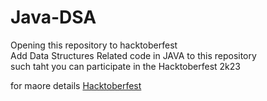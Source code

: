 # Java-DSA

Opening this repository to hacktoberfest <br>
Add Data Structures Related code in JAVA to this repository <br>
such taht you can participate in the Hacktoberfest 2k23 <br>

for maore details <a href="https://hacktoberfest.com/" > Hacktoberfest </a>
